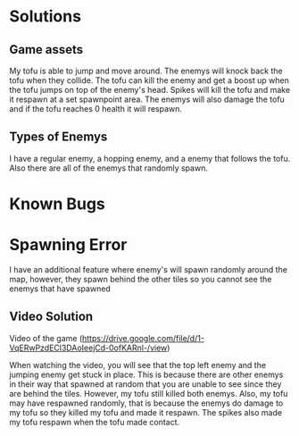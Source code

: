 # Solutions

## Game assets
My tofu is able to jump and move around. The enemys will knock back the tofu when they collide. The tofu can kill the enemy and get a boost up
when the tofu jumps on top of the enemy's head. Spikes will kill the tofu and make it respawn at a set spawnpoint area. The enemys will also damage
the tofu and if the tofu reaches 0 health it will respawn.

## Types of Enemys
I have a regular enemy, a hopping enemy, and a enemy that follows the tofu. Also there are all of the enemys that randomly spawn.

# Known Bugs

# Spawning Error
I have an additional feature where enemy's will spawn randomly around the map, however, they spawn behind the other tiles so you cannot see the
enemys that have spawned

## Video Solution
Video of the game (https://drive.google.com/file/d/1-VqERwPzdECl3DAoIeejCd-0ofKARnl-/view)

When watching the video, you will see that the top left enemy and the jumping enemy get stuck in place. This is because there are other enemys in their way that spawned at random that you are unable to see since they are behind the tiles. However, my tofu still killed both enemys. Also, my tofu may have respawned randomly, that is because the enemys do damage to my tofu so they killed my tofu and made it respawn. The spikes also made my tofu respawn when the tofu made contact.
